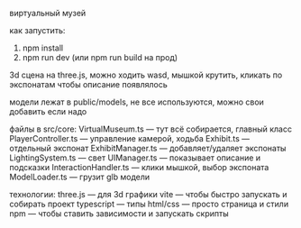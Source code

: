 виртуальный музей

как запустить:
1. npm install
2. npm run dev (или npm run build на прод)

3d сцена на three.js, можно ходить wasd, мышкой крутить, кликать по экспонатам чтобы описание появлялось

модели лежат в public/models, не все используются, можно свои добавить если надо

файлы в src/core:
VirtualMuseum.ts — тут всё собирается, главный класс
PlayerController.ts — управление камерой, ходьба
Exhibit.ts — отдельный экспонат
ExhibitManager.ts — добавляет/удаляет экспонаты
LightingSystem.ts — свет
UIManager.ts — показывает описание и подсказки
InteractionHandler.ts — клики мышкой, выбор экспоната
ModelLoader.ts — грузит glb модели

технологии:
three.js — для 3d графики
vite — чтобы быстро запускать и собирать проект
typescript — типы
html/css — просто страница и стили
npm — чтобы ставить зависимости и запускать скрипты





